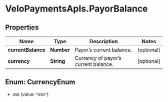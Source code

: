 # VeloPaymentsApIs.PayorBalance

## Properties
Name | Type | Description | Notes
------------ | ------------- | ------------- | -------------
**currentBalance** | **Number** | Payor’s current balance. | [optional] 
**currency** | **String** | Currency of payor’s current balance. | [optional] 


<a name="CurrencyEnum"></a>
## Enum: CurrencyEnum


* `USD` (value: `"USD"`)




